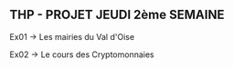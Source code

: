 ## THP - PROJET JEUDI 2ème SEMAINE



Ex01 -> Les mairies du Val d'Oise

Ex02 -> Le cours des Cryptomonnaies
